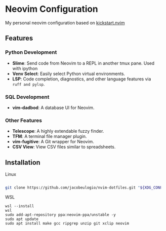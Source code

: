 
# Neovim Configuration

My personal neovim configuration based on [kickstart.nvim](https://github.com/nvim-lua/kickstart.nvim)

## Features

### Python Development

- **Slime**: Send code from Neovim to a REPL in another tmux pane. Used with ipython
- **Venv Select**: Easily select Python virtual environments.
- **LSP**: Code completion, diagnostics, and other language features via `ruff and pylsp`.

### SQL Development

- **vim-dadbod**: A database UI for Neovim.

### Other Features

- **Telescope**: A highly extendable fuzzy finder.
- **TFM**: A terminal file manager plugin.
- **vim-fugitive**: A Git wrapper for Neovim.
- **CSV View**: View CSV files similar to spreadsheets.

## Installation

Linux


```sh

git clone https://github.com/jacobeulogio/nvim-dotfiles.git "${XDG_CONFIG_HOME:-$HOME/.config}"/nvim

```

WSL

```
wsl --install
wsl
sudo add-apt-repository ppa:neovim-ppa/unstable -y
sudo apt update
sudo apt install make gcc ripgrep unzip git xclip neovim
```

